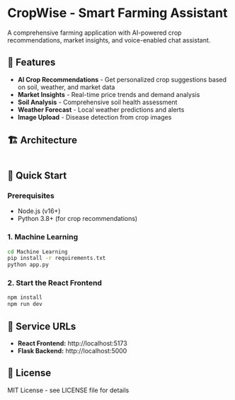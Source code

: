 # CropWise - Smart Farming Assistant

A comprehensive farming application with AI-powered crop recommendations, market insights, and voice-enabled chat assistant.

## 🚀 Features

- **AI Crop Recommendations** - Get personalized crop suggestions based on soil, weather, and market data
- **Market Insights** - Real-time price trends and demand analysis
- **Soil Analysis** - Comprehensive soil health assessment
- **Weather Forecast** - Local weather predictions and alerts
- **Image Upload** - Disease detection from crop images

## 🏗️ Architecture

```

```

## 🚀 Quick Start

### Prerequisites
- Node.js (v16+)
- Python 3.8+ (for crop recommendations)


### 1. Machine Learning
```bash
cd Machine Learning
pip install -r requirements.txt
python app.py
```

### 2. Start the React Frontend
```bash
npm install
npm run dev
```


## 📡 Service URLs

- **React Frontend:** http://localhost:5173
- **Flask Backend:** http://localhost:5000 




## 📝 License

MIT License - see LICENSE file for details